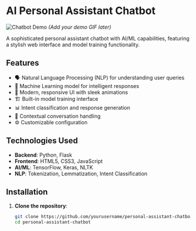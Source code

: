 # AI Personal Assistant Chatbot

![Chatbot Demo](frontend/static/images/demo.gif) *(Add your demo GIF later)*

A sophisticated personal assistant chatbot with AI/ML capabilities, featuring a stylish web interface and model training functionality.

## Features

- 🗣️ Natural Language Processing (NLP) for understanding user queries
- 🧠 Machine Learning model for intelligent responses
- 💅 Modern, responsive UI with sleek animations
- 🏗️ Built-in model training interface
- 📊 Intent classification and response generation
- 🔄 Contextual conversation handling
- ⚙️ Customizable configuration

## Technologies Used

- **Backend**: Python, Flask
- **Frontend**: HTML5, CSS3, JavaScript
- **AI/ML**: TensorFlow, Keras, NLTK
- **NLP**: Tokenization, Lemmatization, Intent Classification

## Installation

1. **Clone the repository**:
   ```bash
   git clone https://github.com/yourusername/personal-assistant-chatbot.git
   cd personal-assistant-chatbot